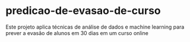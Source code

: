 # predicao-de-evasao-de-curso
Este projeto aplica técnicas de análise de dados e machine learning para prever a evasão de alunos em 30 dias em um curso online
